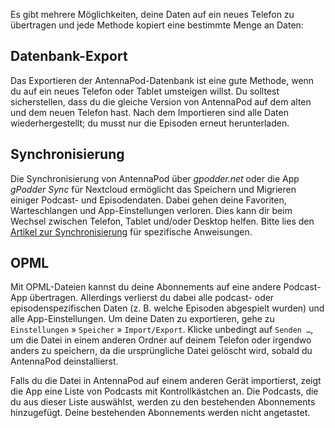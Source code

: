 Es gibt mehrere Möglichkeiten, deine Daten auf ein neues Telefon zu übertragen und jede Methode kopiert eine bestimmte Menge an Daten:

## Datenbank-Export

Das Exportieren der AntennaPod-Datenbank ist eine gute Methode, wenn du auf ein neues Telefon oder Tablet umsteigen willst. Du solltest sicherstellen, dass du die gleiche Version von AntennaPod auf dem alten und dem neuen Telefon hast. Nach dem Importieren sind alle Daten wiederhergestellt; du musst nur die Episoden erneut herunterladen.

## Synchronisierung

Die Synchronisierung von AntennaPod über *gpodder.net* oder die App *gPodder Sync* für Nextcloud ermöglicht das Speichern und Migrieren einiger Podcast- und Episodendaten. Dabei gehen deine Favoriten, Warteschlangen und App-Einstellungen verloren. Dies kann dir beim Wechsel zwischen Telefon, Tablet und/oder Desktop helfen. Bitte lies den [Artikel zur Synchronisierung](/Dokumentation/Allgemeines/Synchronisierung) für spezifische Anweisungen.

## OPML

Mit OPML-Dateien kannst du deine Abonnements auf eine andere Podcast-App übertragen. Allerdings verlierst du dabei alle podcast- oder episodenspezifischen Daten (z. B. welche Episoden abgespielt wurden) und alle App-Einstellungen. Um deine Daten zu exportieren, gehe zu `Einstellungen` » `Speicher` » `Import/Export`. Klicke unbedingt auf `Senden …`, um die Datei in einem anderen Ordner auf deinem Telefon oder irgendwo anders zu speichern, da die ursprüngliche Datei gelöscht wird, sobald du AntennaPod deinstallierst.

Falls du die Datei in AntennaPod auf einem anderen Gerät importierst, zeigt die App eine Liste von Podcasts mit Kontrollkästchen an. Die Podcasts, die du aus dieser Liste auswählst, werden zu den bestehenden Abonnements hinzugefügt. Deine bestehenden Abonnements werden nicht angetastet.
